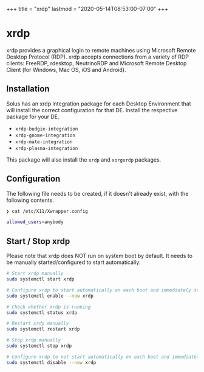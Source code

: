 +++
title = "xrdp"
lastmod = "2020-05-14T08:53:00-07:00"
+++
# xrdp

xrdp provides a graphical login to remote machines using Microsoft Remote Desktop Protocol (RDP). xrdp accepts connections from a variety of RDP clients: FreeRDP, rdesktop, NeutrinoRDP and Microsoft Remote Desktop Client (for Windows, Mac OS, iOS and Android).

## Installation

Solus has an xrdp integration package for each Desktop Environment that will install the correct configuration for that DE. Install the respective package for your DE.

- `xrdp-budgie-integration`
- `xrdp-gnome-integration`
- `xrdp-mate-integration`
- `xrdp-plasma-integration`

This package will also install the `xrdp` and `xorgxrdp` packages.

## Configuration

The following file needs to be created, if it doesn't already exist, with the following contents.

```bash
❯ cat /etc/X11/Xwrapper.config

allowed_users=anybody
```

## Start / Stop xrdp

Please note that xrdp does NOT run on system boot by default. It needs to be manually started/configured to start automatically:

``` bash
# Start xrdp manually
sudo systemctl start xrdp

# Configure xrdp to start automatically on each boot and immediately start the service
sudo systemctl enable --now xrdp

# Check whether xrdp is running
sudo systemctl status xrdp

# Restart xrdp manually
sudo systemctl restart xrdp

# Stop xrdp manually
sudo systemctl stop xrdp

# Configure xrdp to not start automatically on each boot and immediately stop the service
sudo systemctl disable --now xrdp
```

